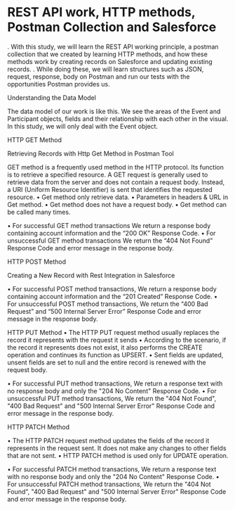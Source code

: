 # REST API work, HTTP methods, Postman Collection and Salesforce 
. With this study, we will learn the REST API working principle, a postman collection that we created by learning HTTP methods, and how these methods work by creating records on Salesforce and updating existing records.
. While doing these, we will learn structures such as JSON, request, response, body on Postman and run our tests with the opportunities Postman provides us.

Understanding the Data Model
 
The data model of our work is like this. We see the areas of the Event and Participant objects, fields and their relationship with each other in the visual.
In this study, we will only deal with the Event object.



HTTP GET Method
 
Retrieving Records with Http Get Method in Postman Tool

GET method is a frequently used method in the HTTP protocol. Its function is to retrieve a specified resource. A GET request is generally used to retrieve data from the server and does not contain a request body. Instead, a URI (Uniform Resource Identifier) is sent that identifies the requested resource.
•	Get method only retrieve data.
•	Parameters in headers & URL in Get method.
•	Get method does not have a request body.
•	Get method can be called many times.

 

•	For successful GET method transactions We return a response body containing account information and the “200 OK” Response Code.
•	For unsuccessful GET method transactions We return the “404 Not Found” Response Code and error message in the response body.

HTTP POST Method
 
Creating a New Record with Rest Integration in Salesforce

 
•	For successful POST method transactions, We return a response body containing account information and the “201 Created” Response Code.
•	For unsuccessful POST method transactions, We return the “400 Bad Request” and “500 Internal Server Error” Response Code and error message in the response body.


HTTP PUT Method
•	The HTTP PUT request method usually replaces the record it represents with the request it sends
•	According to the scenario, if the record it represents does not exist, it also performs the CREATE operation and continues its function as UPSERT.
•	Sent fields are updated, unsent fields are set to null and the entire record is renewed with the request body.

•	For successful PUT method transactions, We return a response text with no response body and only the "204 No Content" Response Code.
•	For unsuccessful PUT method transactions, We return the "404 Not Found", "400 Bad Request" and "500 Internal Server Error" Response Code and error message in the response body.

 



HTTP PATCH Method
 
•	The HTTP PATCH request method updates the fields of the record it represents in the request sent. It does not make any changes to other fields that are not sent.
•	HTTP PATCH method is used only for UPDATE operation. 

•	For successful PATCH method transactions, We return a response text with no response body and only the "204 No Content" Response Code.
•	For unsuccessful PATCH method transactions, We return the "404 Not Found", "400 Bad Request" and "500 Internal Server Error" Response Code and error message in the response body.

 


 


